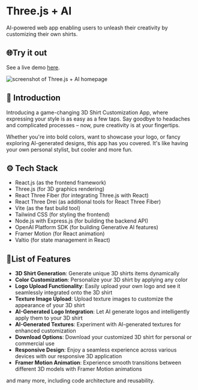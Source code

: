 # Three.js + AI

AI-powered web app enabling users to unleash their creativity by customizing their own shirts.

## 🌐Try it out

See a live demo [here](https://threejs-ai-dalle.netlify.app/).

![screenshot of Three.js + AI homepage](https://i.imgur.com/KmfTIce.png)

## 🤖 Introduction

Introducing a game-changing 3D Shirt Customization App, where expressing your style is as easy as a few taps. Say goodbye to headaches and complicated processes – now, pure creativity is at your fingertips.

Whether you're into bold colors, want to showcase your logo, or fancy exploring AI-generated designs, this app has you covered. It's like having your own personal stylist, but cooler and more fun.

## ⚙️ Tech Stack

- React.js (as the frontend framework)
- Three.js (for 3D graphics rendering)
- React Three Fiber (for integrating Three.js with React)
- React Three Drei (as additional tools for React Three Fiber)
- Vite (as the fast build tool)
- Tailwind CSS (for styling the frontend)
- Node.js with Express.js (for building the backend API)
- OpenAI Platform SDK (for building Generative AI features)
- Framer Motion (for React animation)
- Valtio (for state management in React)

## 🔋List of Features

- **3D Shirt Generation**: Generate unique 3D shirts items dynamically
- **Color Customization**: Personalize your 3D shirt by applying any color
- **Logo Upload Functionality**: Easily upload your own logo and see it seamlessly integrated onto the 3D shirt
- **Texture Image Upload**: Upload texture images to customize the appearance of your 3D shirt
- **AI-Generated Logo Integration**: Let AI generate logos and intelligently apply them to your 3D shirt
- **AI-Generated Textures**: Experiment with AI-generated textures for enhanced customization
- **Download Options**: Download your customized 3D shirt for personal or commercial use
- **Responsive Design**: Enjoy a seamless experience across various devices with our responsive 3D application
- **Framer Motion Animation**: Experience smooth transitions between different 3D models with Framer Motion animations

and many more, including code architecture and reusability.
